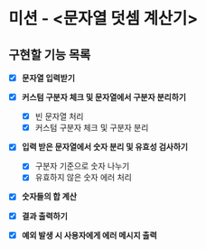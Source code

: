 # 미션 - <문자열 덧셈 계산기>

## 구현할 기능 목록

- [x] **문자열 입력받기**

- [x] **커스텀 구분자 체크 및 문자열에서 구분자 분리하기**

  - [x] 빈 문자열 처리
  - [x] 커스텀 구분자 체크 및 구분자 분리

- [x] **입력 받은 문자열에서 숫자 분리 및 유효성 검사하기**

  - [x] 구분자 기준으로 숫자 나누기
  - [x] 유효하지 않은 숫자 에러 처리

- [x] **숫자들의 합 계산**
- [x] **결과 출력하기**
- [x] **예외 발생 시 사용자에게 에러 메시지 출력**
